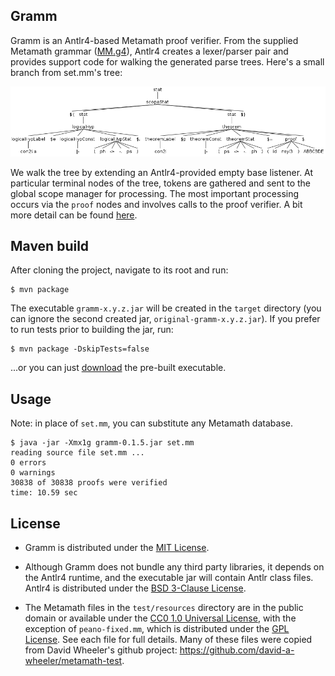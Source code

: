 ## Gramm

Gramm is an Antlr4-based Metamath proof verifier. From the supplied Metamath
grammar ([MM.g4]), Antlr4 creates a lexer/parser pair and provides support code
for walking the generated parse trees. Here's a small branch from set.mm's
tree:  

![a small branch of set.mm][setbranch]

We walk the tree by extending an Antlr4-provided empty base listener. At
particular terminal nodes of the tree, tokens are gathered and sent to the
global scope manager for processing. The most important processing occurs via
the `proof` nodes and involves calls to the proof verifier. A bit more detail
can be found [here][javadocs].

## Maven build

After cloning the project, navigate to its root and run:
```console
$ mvn package
```
The executable `gramm-x.y.z.jar` will be created in the `target` directory
(you can ignore the second created jar, `original-gramm-x.y.z.jar`). If you
prefer to run tests prior to building the jar, run:
```console
$ mvn package -DskipTests=false
```

...or you can just [download][grammjar] the pre-built executable.

## Usage

Note: in place of `set.mm`, you can substitute any Metamath database.
```console
$ java -jar -Xmx1g gramm-0.1.5.jar set.mm
reading source file set.mm ...
0 errors
0 warnings
30838 of 30838 proofs were verified
time: 10.59 sec
```

## License

* Gramm is distributed under the [MIT License].

* Although Gramm does not bundle any third party libraries, it depends on the
  Antlr4 runtime, and the executable jar will contain Antlr class files. Antlr4
  is distributed under the [BSD 3-Clause License].

* The Metamath files in the `test/resources` directory are in the public domain
  or available under the [CC0 1.0 Universal License], with the exception of
  `peano-fixed.mm`, which is distributed under the [GPL License]. See each file
  for full details. Many of these files were copied from David Wheeler's github
  project: <https://github.com/david-a-wheeler/metamath-test>.

[MM.g4]: ./src/main/antlr4/naipmoro/gramm/MM.g4
[setbranch]: docs/naipmoro/gramm/doc-files/setbranch.png
[javadocs]: https://naipmoro.github.io/gramm/
[grammjar]: https://github.com/naipmoro/gramm/releases/download/v0.1.5/gramm-0.1.5.jar
[MIT License]: ./LICENSE
[BSD 3-Clause License]: https://github.com/antlr/antlr4/blob/master/LICENSE.txt
[CC0 1.0 Universal License]: https://creativecommons.org/publicdomain/zero/1.0/legalcode
[GPL License]: https://opensource.org/licenses/gpl-license

